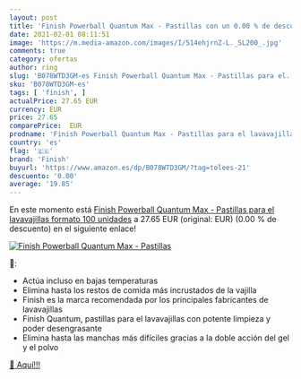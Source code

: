 ```yaml
---
layout: post
title: 'Finish Powerball Quantum Max - Pastillas con un 0.00 % de descuento'
date: 2021-02-01 08:11:51
image: 'https://m.media-amazon.com/images/I/514ehjrnZ-L._SL200_.jpg'
comments: true
category: ofertas
author: ring
slug: 'B078WTD3GM-es Finish Powerball Quantum Max - Pastillas para el...'
sku: 'B078WTD3GM-es'
tags: [ 'finish', ]
actualPrice: 27.65 EUR
currency: EUR
price: 27.65
comparePrice:  EUR
prodname: 'Finish Powerball Quantum Max - Pastillas para el lavavajillas  formato 100 unidades'
country: 'es'
flag: '🇪🇸'
brand: 'Finish'
buyurl: 'https://www.amazon.es/dp/B078WTD3GM/?tag=tolees-21'
descuento: '0.00'
average: '19.85'
---
```


En este momento está [Finish Powerball Quantum Max - Pastillas para el lavavajillas  formato 100 unidades](https://www.amazon.es/dp/B078WTD3GM/?tag=tolees-21) a 27.65 EUR (original:  EUR) (0.00 %  de descuento) en el siguiente enlace!

[![Finish Powerball Quantum Max - Pastillas](https://m.media-amazon.com/images/I/514ehjrnZ-L._SL200_.jpg)](https://www.amazon.es/dp/B078WTD3GM/?tag=tolees-21)

🔎:

- Actúa incluso en bajas temperaturas
- Elimina hasta los restos de comida más incrustados de la vajilla
- Finish es la marca recomendada por los principales fabricantes de lavavajillas
- Finish Quantum, pastillas para el lavavajillas con potente limpieza y poder desengrasante
- Elimina hasta las manchas más difíciles gracias a la doble acción del gel y el polvo

[🛒 Aquí!!!](https://www.amazon.es/dp/B078WTD3GM/?tag=tolees-21)
